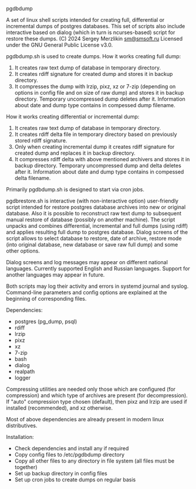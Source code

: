 pgdbdump

A set of linux shell scripts intended for creating full, differential or incremental dumps of postgres databases.
This set of scripts also include interactive based on dialog (which in turn is ncurses-based) script for restore these dumps.
(C) 2024 Sergey Merzlikin sm@smsoft.ru
Licensed under the GNU General Public License v3.0.

pgdbdump.sh is used to create dumps. How it works creating full dump:
1. It creates raw text dump of database in temporary directory.
2. It creates rdiff signature for created dump and stores it in backup directory.
3. It compresses the dump with lrzip, pixz, xz or 7-zip (depending on options in config file and on size of raw dump)
   and stores it in backup directory. Temporary uncompressed dump deletes after it. Information about date and dump type
   contains in compessed dump filename.

How it works creating differential or incremental dump:
1. It creates raw text dump of database in temporary directory.
2. It creates rdiff delta file in temporary directory based on previously stored rdiff signature.
3. Only when creating incremental dump it creates rdiff signature for created dump and replaces it in backup directory.
3. It compresses rdiff delta with above mentioned archivers and stores it in backup directory. Temporary uncompressed
   dump and delta deletes after it. Information about date and dump type contains in compessed delta filename.

Primarily pgdbdump.sh is designed to start via cron jobs.

pgdbrestore.sh is interactive (with non-interactive option) user-friendly script intended for restore postgres
database archives into new or original database. Also it is possible to reconstruct raw text dump to subsequent manual
restore of database (possibly on another machine).
The script unpacks and combines differential, incremental and full dumps (using rdiff) and applies resulting
full dump to postgres database.
Dialog screens of the script allows to select database to restore, date of archive, restore mode (into original 
database, new database or save raw full dump) and some other options.

Dialog screens and log messages may appear on different national languages. Currently supported English and Russian
languages. Support for another languages may appear in future.

Both scripts may log their activity and errors in systemd journal and syslog.
Command-line parameters and config options are explained at the beginning of corresponding files.

Dependencies:
 - postgres (pg_dump, psql)
 - rdiff
 - lrzip
 - pixz
 - xz
 - 7-zip
 - bash
 - dialog
 - realpath
 - logger

Compressing utilities are needed only those which are configured (for compression) and which type of archives are
present (for decompression). If "auto" compression type chosen (default), then pixz and lrzip are used if installed
(recommended), and xz otherwise.

Most of above dependencies are already present in modern linux distributives.

Installation:
 - Check dependencies and install any if required
 - Copy config files to /etc/pgdbdump directory
 - Copy all other files to any directory in file system (all files must be together)
 - Set up backup directory in config files
 - Set up cron jobs to create dumps on regular basis
